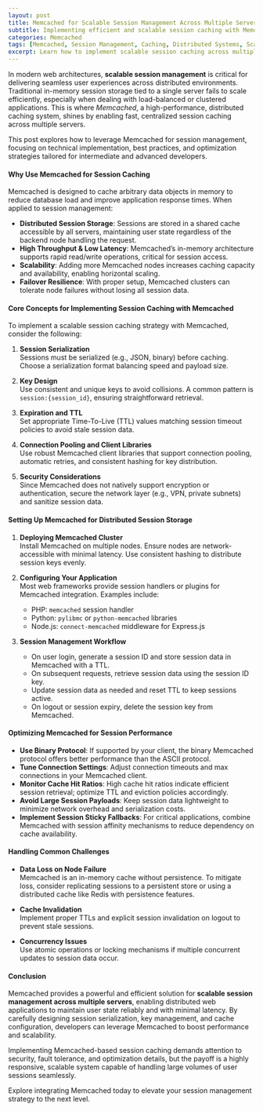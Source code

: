 ```yaml
---
layout: post
title: Memcached for Scalable Session Management Across Multiple Servers
subtitle: Implementing efficient and scalable session caching with Memcached for distributed web applications
categories: Memcached
tags: [Memcached, Session Management, Caching, Distributed Systems, Scalability, Web Development, Performance Optimization]
excerpt: Learn how to implement scalable session caching across multiple servers using Memcached to enhance performance and reliability in distributed web applications.
---
```

In modern web architectures, **scalable session management** is critical for delivering seamless user experiences across distributed environments. Traditional in-memory session storage tied to a single server fails to scale efficiently, especially when dealing with load-balanced or clustered applications. This is where *Memcached*, a high-performance, distributed caching system, shines by enabling fast, centralized session caching across multiple servers.

This post explores how to leverage Memcached for session management, focusing on technical implementation, best practices, and optimization strategies tailored for intermediate and advanced developers.

#### Why Use Memcached for Session Caching

Memcached is designed to cache arbitrary data objects in memory to reduce database load and improve application response times. When applied to session management:

- **Distributed Session Storage**: Sessions are stored in a shared cache accessible by all servers, maintaining user state regardless of the backend node handling the request.
- **High Throughput & Low Latency**: Memcached’s in-memory architecture supports rapid read/write operations, critical for session access.
- **Scalability**: Adding more Memcached nodes increases caching capacity and availability, enabling horizontal scaling.
- **Failover Resilience**: With proper setup, Memcached clusters can tolerate node failures without losing all session data.

#### Core Concepts for Implementing Session Caching with Memcached

To implement a scalable session caching strategy with Memcached, consider the following:

1. **Session Serialization**  
   Sessions must be serialized (e.g., JSON, binary) before caching. Choose a serialization format balancing speed and payload size.

2. **Key Design**  
   Use consistent and unique keys to avoid collisions. A common pattern is `session:{session_id}`, ensuring straightforward retrieval.

3. **Expiration and TTL**  
   Set appropriate Time-To-Live (TTL) values matching session timeout policies to avoid stale session data.

4. **Connection Pooling and Client Libraries**  
   Use robust Memcached client libraries that support connection pooling, automatic retries, and consistent hashing for key distribution.

5. **Security Considerations**  
   Since Memcached does not natively support encryption or authentication, secure the network layer (e.g., VPN, private subnets) and sanitize session data.

#### Setting Up Memcached for Distributed Session Storage

1. **Deploying Memcached Cluster**  
   Install Memcached on multiple nodes. Ensure nodes are network-accessible with minimal latency. Use consistent hashing to distribute session keys evenly.

2. **Configuring Your Application**  
   Most web frameworks provide session handlers or plugins for Memcached integration. Examples include:

   - PHP: `memcached` session handler  
   - Python: `pylibmc` or `python-memcached` libraries  
   - Node.js: `connect-memcached` middleware for Express.js

3. **Session Management Workflow**  
   - On user login, generate a session ID and store session data in Memcached with a TTL.  
   - On subsequent requests, retrieve session data using the session ID key.  
   - Update session data as needed and reset TTL to keep sessions active.  
   - On logout or session expiry, delete the session key from Memcached.

#### Optimizing Memcached for Session Performance

- **Use Binary Protocol**: If supported by your client, the binary Memcached protocol offers better performance than the ASCII protocol.
- **Tune Connection Settings**: Adjust connection timeouts and max connections in your Memcached client.
- **Monitor Cache Hit Ratios**: High cache hit ratios indicate efficient session retrieval; optimize TTL and eviction policies accordingly.
- **Avoid Large Session Payloads**: Keep session data lightweight to minimize network overhead and serialization costs.
- **Implement Session Sticky Fallbacks**: For critical applications, combine Memcached with session affinity mechanisms to reduce dependency on cache availability.

#### Handling Common Challenges

- **Data Loss on Node Failure**  
  Memcached is an in-memory cache without persistence. To mitigate loss, consider replicating sessions to a persistent store or using a distributed cache like Redis with persistence features.

- **Cache Invalidation**  
  Implement proper TTLs and explicit session invalidation on logout to prevent stale sessions.

- **Concurrency Issues**  
  Use atomic operations or locking mechanisms if multiple concurrent updates to session data occur.

#### Conclusion

Memcached provides a powerful and efficient solution for **scalable session management across multiple servers**, enabling distributed web applications to maintain user state reliably and with minimal latency. By carefully designing session serialization, key management, and cache configuration, developers can leverage Memcached to boost performance and scalability.

Implementing Memcached-based session caching demands attention to security, fault tolerance, and optimization details, but the payoff is a highly responsive, scalable system capable of handling large volumes of user sessions seamlessly.

Explore integrating Memcached today to elevate your session management strategy to the next level.
